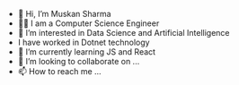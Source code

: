 - 👋 Hi, I’m Muskan Sharma
- 👩‍💻 I am a Computer Science Engineer
- 👀 I’m interested in Data Science and Artificial Intelligence
- I have worked in Dotnet technology
- 🌱 I’m currently learning JS and React
- 💞️ I’m looking to collaborate on ...
- 📫 How to reach me ...

<!---
Muskan123-lang/Muskan123-lang is a ✨ special ✨ repository because its `README.md` (this file) appears on your GitHub profile.
You can click the Preview link to take a look at your changes.
--->
